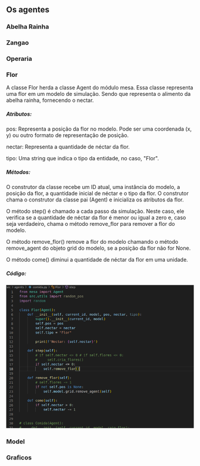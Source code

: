 ## Os agentes
### Abelha Rainha

### Zangao

### Operaria

### Flor

A classe Flor herda a classe Agent do módulo mesa. Essa classe representa uma flor em um modelo de simulação. Sendo que representa o alimento da abelha rainha, fornecendo o nectar.

##### Atributos:

pos: Representa a posição da flor no modelo. Pode ser uma coordenada (x, y) ou outro formato de representação de posição.

nectar: Representa a quantidade de néctar da flor.

tipo: Uma string que indica o tipo da entidade, no caso, "Flor".

##### Métodos:

O construtor da classe recebe um ID atual, uma instância do modelo, a posição da flor, a quantidade inicial de néctar e o tipo da flor. O construtor chama o construtor da classe pai (Agent) e inicializa os atributos da flor.

O método step() é chamado a cada passo da simulação. Neste caso, ele verifica se a quantidade de néctar da flor é menor ou igual a zero e, caso seja verdadeiro, chama o método remove_flor para remover a flor do modelo.

O método remove_flor() remove a flor do modelo chamando o método remove_agent do objeto grid do modelo, se a posição da flor não for None.

O método come() diminui a quantidade de néctar da flor em uma unidade.


##### Código: 

![Screenshot1](../assets/codigo_flor.png)

### Model

### Graficos
